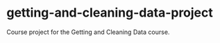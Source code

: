 getting-and-cleaning-data-project
=================================

Course project for the Getting and Cleaning Data course.
